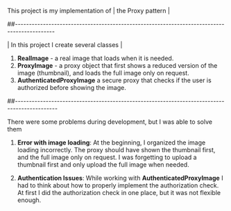 This project is my implementation of | the Proxy pattern |

##--------------------------------------------------------------------------------------------

| In this project I create several classes |

1. **RealImage** - a real image that loads when it is needed.
2. **ProxyImage** - a proxy object that first shows a reduced version of the image (thumbnail), and loads the full image only on request.
3. **AuthenticatedProxyImage** a secure proxy that checks if the user is authorized before showing the image.

##---------------------------------------------------------------------------------------------

There were some problems during development, but I was able to solve them

1. **Error with image loading**: At the beginning, I organized the image loading incorrectly. The proxy should have shown the thumbnail first, and the full image only on request. I was forgetting to upload a thumbnail first and only upload the full image when needed.

2. **Authentication Issues**: While working with **AuthenticatedProxyImage** I had to think about how to properly implement the authorization check. At first I did the authorization check in one place, but it was not flexible enough.
